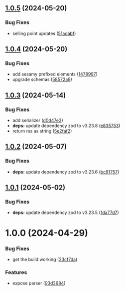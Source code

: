 ## [1.0.5](https://github.com/sesamyab/podcast-parser/compare/v1.0.4...v1.0.5) (2024-05-20)


### Bug Fixes

* selling point updates ([51adabf](https://github.com/sesamyab/podcast-parser/commit/51adabf28fb5b791e3d144194a78e32445c37bdf))

## [1.0.4](https://github.com/sesamyab/podcast-parser/compare/v1.0.3...v1.0.4) (2024-05-20)


### Bug Fixes

* add sesamy prefixed elements ([1478997](https://github.com/sesamyab/podcast-parser/commit/1478997402a6d8923f74d916c0956be2aa005453))
* upgrade schemas ([58572a9](https://github.com/sesamyab/podcast-parser/commit/58572a91b51af17998cb986a0ca88f5c91ef92d6))

## [1.0.3](https://github.com/sesamyab/podcast-parser/compare/v1.0.2...v1.0.3) (2024-05-14)


### Bug Fixes

* add serializer ([d0d47e3](https://github.com/sesamyab/podcast-parser/commit/d0d47e3547a7c0a969eb910570c43678a1dfcdf4))
* **deps:** update dependency zod to v3.23.8 ([e835753](https://github.com/sesamyab/podcast-parser/commit/e835753e5a91d816118ccb966b60077fc8570728))
* return rss as string ([5e2faf2](https://github.com/sesamyab/podcast-parser/commit/5e2faf22cfa39315283060805b16b9e2a60e1b82))

## [1.0.2](https://github.com/sesamyab/podcast-parser/compare/v1.0.1...v1.0.2) (2024-05-07)


### Bug Fixes

* **deps:** update dependency zod to v3.23.6 ([bc91757](https://github.com/sesamyab/podcast-parser/commit/bc91757991ff3f3322483ea3befff80d23a09b1e))

## [1.0.1](https://github.com/sesamyab/podcast-parser/compare/v1.0.0...v1.0.1) (2024-05-02)


### Bug Fixes

* **deps:** update dependency zod to v3.23.5 ([1da77d7](https://github.com/sesamyab/podcast-parser/commit/1da77d72bbdbe0b98ed658ac4f042b43aac158b6))

# 1.0.0 (2024-04-29)


### Bug Fixes

* get the build working ([33cf7da](https://github.com/sesamyab/podcast-parser/commit/33cf7daa6d639d3fde86b520ba86077f001380a1))


### Features

* expose parser ([93d3684](https://github.com/sesamyab/podcast-parser/commit/93d3684919fec78c6097a2421003d94ff1e41ac8))
